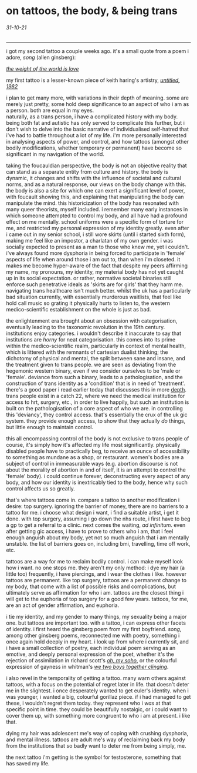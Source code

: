 # on tattoos, the body, & being trans
###### 31-10-21
* * *

i got my second tattoo a couple weeks ago. it's a small quote from a poem i adore, *song* (allen ginsberg):

[*the weight of the world is love*](https://allpoetry.com/poem/8495137-Song-by-Allen-Ginsberg)

my first tattoo is a lesser-known piece of keith haring's artistry, [*untitled, 1982*](https://img.kingandmcgaw.com/imagecache/4/3/bmwcm-5.0_fid-880229_fwcm-1.6_ihcm-50.0_iwcm-50.0_lmwcm-5.0_maxdim-1000_mc-ffffff_rmwcm-5.0_si-435811.jpg_tmwcm-5.0.jpg)

i plan to get many more, with variations in their depth of meaning. some are merely just pretty, some hold deep significance to an aspect of who i am as a person. both are equal in my eyes.  
naturally, as a trans person, i have a complicated history with my body. being both fat and autistic has only served to complicate this further, but i don't wish to delve into the basic narrative of individualised self-hatred that i've had to battle throughout a lot of my life. i'm more personally interested in analysing aspects of power, and control, and how tattoos (amongst other bodily modifications, whether temporary or permanent) have become so significant in my navigation of the world.

taking the foucauldian perspective, the body is not an objective reality that can stand as a separate entity from culture and history. the body is dynamic, it changes and shifts with the influence of societal and cultural norms, and as a natural response, our views on the body change with this. the body is also a site for which one can exert a significant level of power, with foucault showing this, and explaining that manipulating the body can manipulate the mind. this historicization of the body has resonated with many queer theorists, myself included. i remember many early instances in which someone attempted to control my body, and all have had a profound effect on me mentally. school uniforms were a specific form of torture for me, and restricted my personal expression of my identity greatly. even after i came out in my senior school, i still wore skirts (until i started sixth form), making me feel like an impostor, a charlatan of my own gender. i was socially expected to present as a man to those who knew *me*, yet i couldn't. i've always found more dysphoria in being forced to participate in 'female' aspects of life when around those i am out to, than when i'm closeted. it makes me become hyper-aware of the fact that despite my peers affirming my name, my pronouns, my identity, my material body has not yet caught up in its social expectation. or rather, normative societal binaries still enforce such penetrative ideals as 'skirts are for girls' that they harm me. navigating trans healthcare isn't much better. whilst the uk has a particularly bad situation currently, with essentially murderous waitlists, that feel like hold call music so grating it physically hurts to listen to, the western medico-scientific establishment on the whole is just as bad. 

the enlightenment era brought about an obsession with categorisation, eventually leading to the taxonomic revolution in the 19th century. institutions enjoy categories. i wouldn't describe it inaccurate to say that institutions are *horny* for neat categorisation. this comes into its prime within the medico-scientific realm, particularly in context of mental health, which is littered with the remnants of cartesian dualist thinking; the dichotomy of physical and mental, the split between sane and insane, and the treatment given to trans people. we are seen as deviating from the hegemonic western binary, even if we consider ourselves to be 'male or 'female'. deviance from such a binary, leads to a pathologisation, and the construction of trans identity as a 'condition' that is in need of 'treatment'. there's a good paper i read earlier today that discusses this in more [depth](https://etd.ohiolink.edu/apexprod/rws_etd/send_file/send?accession=osu1339452660&disposition=inline/). trans people exist in a catch 22, where we need the medical institution for access to hrt, surgery, etc., in order to live happily, but such an institution is built on the pathologisation of a core aspect of who we are. in controlling this 'deviancy', they control access. that's essentially the crux of the uk gic system. they provide enough access, to show that they actually *do* things, but little enough to maintain control. 

this all encompassing control of the body is not exclusive to trans people of course, it's simply how it's affected my life most significantly. physically disabled people have to practically beg, to receive an ounce of accessibility to something as mundane as a shop, or restaurant. women's bodies are a subject of control in immeasurable ways (e.g. abortion discourse is not about the morality of abortion in and of itself, it is an attempt to control the 'female' body). i could continue forever, deconstructing every aspect of any body, and how our identity is inextricably tied to the body, hence why such control affects us so greatly. 

that's where tattoos come in. compare a tattoo to another modification i desire: top surgery. ignoring the barrier of money, there are no barriers to a tattoo for me. i choose what design i want, i find a suitable artist, i get it done. with top surgery, assuming i go down the nhs route, i first have to beg a gp to get a referral to a clinic. next comes the waiting, *ad infinitum*. even after getting gic access, i have to prove to others who i am, that i feel enough anguish about my body, yet not so much anguish that i am mentally unstable. the list of barriers goes on, including bmi, travelling, time off work, etc. 

tattoos are a way for me to reclaim bodily control. i can make myself look how i want. no one stops me. they aren't my only method: i dye my hair (a little too) frequently, i have piercings, and i wear the clothes i like. however tattoos are permanent. like top surgery, tattoos are a permanent change to my body, that come with a list of possible risks and complications, but ultimately serve as affirmation for who i am. tattoos are the closest thing i will get to the euphoria of top surgery for a good few years. tattoos, for me, are an act of gender affirmation, and euphoria. 

i tie my identity, and my gender to many things, my sexuality being a major one. but tattoos are important too. with a tattoo, i can express other facets of identity. i first heard the ginsberg poem from my first boyfriend. *song*, among other ginsberg poems, reconnected me with poetry, something i once again hold deeply in my heart. i look up from where i currently sit, and i have a small collection of poetry, each individual poem serving as an emotive, and deeply personal expression of the poet, whether it's the rejection of assimilation in richard scott's [*oh, my soho*](https://youtu.be/B7oWTubGC1w), or the colourful expression of gayness in whitman's [*we two boys together clinging*](https://www.poetry.com/poem/38239). 

i also revel in the temporality of getting a tattoo. many warn others against tattoos, with a focus on the potential of regret later in life. that doesn't deter me in the slightest. i once desperately wanted to get euler's identity. when i was younger, i wanted a big, colourful gorillaz piece. if i had managed to get these, i wouldn't regret them today. they represent who i *was* at that specific point in time. they could be beautifully nostalgic, or i could want to cover them up, with something more congruent to who i am at present. i like that.

dying my hair was adolescent me's way of coping with crushing dysphoria, and mental illness. tattoos are adult me's way of reclaiming back my body from the institutions that so badly want to deter me from being simply, me. 

the next tattoo i'm getting is the symbol for testosterone, something that has saved my life. 